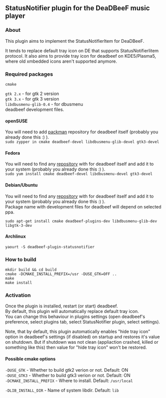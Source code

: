 ## StatusNotifier plugin for the DeaDBeeF music player

### About

This plugin aims to implement the StatusNotifierItem for DeaDBeeF.

It tends to replace default tray icon on DE that supports StatusNotifierIitem protocol.
It also aims to provide tray icon for deadbeef on KDE5/Plasma5, where old xmbedded icons aren't supported anymore.

### Required packages
`cmake`

`gtk 2.x` - for gtk 2 version  
`gtk 3.x` - for gtk 3 version  
`libdbusmenu-glib-0.4` - for dbusmenu  
deadbeef development files. 

#### openSUSE
You will need to add [packman](http://packman.links2linux.org/) repository for deadbeef itself (probably you already done this :) ).  
`sudo zypper in cmake deadbeef-devel libdbusmenu-glib-devel gtk3-devel`

#### Fedora
You will need to find any [repository](https://copr.fedorainfracloud.org/coprs/fulltext/?fulltext=deadbeef) with for deadbeef itself and add it to your system (probably you already done this :) ).  
`sudo yum install cmake deadbeef-devel libdbusmenu-devel gtk3-devel`

#### Debian/Ubuntu
You will need to find any [repository](https://launchpad.net/+search?field.text=deadbeef) with for deadbeef itself and add it to your system (probably you already done this :) ).  
Package name with development files for deadbeef will depend on selected ppa.  

`sudo apt-get install cmake deadbeef-plugins-dev libdbusmenu-glib-dev libgtk-3-dev`

#### Archlinux

`yaourt -S deadbeef-plugin-statusnotifier`

### How to build

	mkdir build && cd build
	cmake -DCMAKE_INSTALL_PREFIX=/usr -DUSE_GTK=OFF ..
	make
	make install

### Activation

Once the plugin is installed, restart (or start) deadbeef.  
By default, this plugin will automatically replace default tray icon.  
You can change this behaviour in plugins settings (open deadbeef's preference, select plugins tab,
select StatusNotifier plugin, select settings).  
  
Note, that by default, this plugin automatically enables "hide tray icon" option in deadbeef's settings (if disabled)
on startup and restores it's value on shutdown. But if shutdown was not clean (appliaction crashed, killed or something like this)
then value for "hide tray icon" won't be restored.

#### Possible cmake options

`-DUSE_GTK` - Whether to build gtk2 verion or not. Default: ON  
`-DUSE_GTK3` - Whether to build gtk3 verion or not. Default: ON  
`-DCMAKE_INSTALL_PREFIX` - Where to install. Default: `/usr/local`

`-DLIB_INSTALL_DIR` - Name of system libdir. Default: `lib`  
